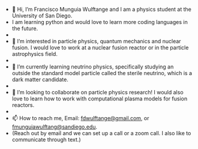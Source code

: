 - 👋 Hi, I’m Francisco Munguia Wulftange and I am a physics student at the University of San Diego.
- I am learning python and would love to learn more coding languages in the future. 
- 
- 👀 I’m interested in particle physics, quantum mechanics and nuclear fusion. I would love to work at a nuclear fusion reactor or in the particle astrophysics field.
- 
- 🌱 I’m currently learning neutrino physics, specifically studying an outside the standard model particle called the sterile neutrino, which is a dark matter candidate.
- 
- 💞️ I’m looking to collaborate on particle physics research! I would also love to learn how to work with computational plasma models for fusion reactors. 
-    
- 📫 How to reach me, Email: fdwulftange@gmail.com, or fmunguiawulftang@sandiego.edu.
- (Reach out by email and we can set up a call or a zoom call. I also like to communicate through text.)

<!---
fdwulftange/fdwulftange is a ✨ special ✨ repository because its `README.md` (this file) appears on your GitHub profile.
You can click the Preview link to take a look at your changes.
--->
